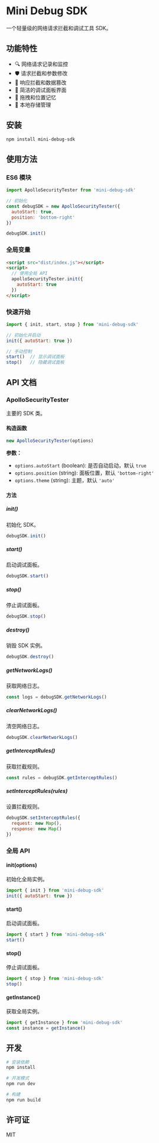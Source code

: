 # Mini Debug SDK

一个轻量级的网络请求拦截和调试工具 SDK。

## 功能特性

- 🔍 网络请求记录和监控
- 🛡️ 请求拦截和参数修改
- 📝 响应拦截和数据篡改
- 🎨 简洁的调试面板界面
- 📱 拖拽和位置记忆
- 💾 本地存储管理

## 安装

```bash
npm install mini-debug-sdk
```

## 使用方法

### ES6 模块

```javascript
import ApolloSecurityTester from 'mini-debug-sdk'

// 初始化
const debugSDK = new ApolloSecurityTester({
  autoStart: true,
  position: 'bottom-right'
})

debugSDK.init()
```

### 全局变量

```html
<script src="dist/index.js"></script>
<script>
  // 使用全局 API
  apolloSecurityTester.init({
    autoStart: true
  })
</script>
```

### 快速开始

```javascript
import { init, start, stop } from 'mini-debug-sdk'

// 初始化并启动
init({ autoStart: true })

// 手动控制
start()  // 显示调试面板
stop()   // 隐藏调试面板
```

## API 文档

### ApolloSecurityTester

主要的 SDK 类。

#### 构造函数

```javascript
new ApolloSecurityTester(options)
```

**参数：**
- `options.autoStart` (boolean): 是否自动启动，默认 `true`
- `options.position` (string): 面板位置，默认 `'bottom-right'`
- `options.theme` (string): 主题，默认 `'auto'`

#### 方法

##### init()

初始化 SDK。

```javascript
debugSDK.init()
```

##### start()

启动调试面板。

```javascript
debugSDK.start()
```

##### stop()

停止调试面板。

```javascript
debugSDK.stop()
```

##### destroy()

销毁 SDK 实例。

```javascript
debugSDK.destroy()
```

##### getNetworkLogs()

获取网络日志。

```javascript
const logs = debugSDK.getNetworkLogs()
```

##### clearNetworkLogs()

清空网络日志。

```javascript
debugSDK.clearNetworkLogs()
```

##### getInterceptRules()

获取拦截规则。

```javascript
const rules = debugSDK.getInterceptRules()
```

##### setInterceptRules(rules)

设置拦截规则。

```javascript
debugSDK.setInterceptRules({
  request: new Map(),
  response: new Map()
})
```

### 全局 API

#### init(options)

初始化全局实例。

```javascript
import { init } from 'mini-debug-sdk'
init({ autoStart: true })
```

#### start()

启动调试面板。

```javascript
import { start } from 'mini-debug-sdk'
start()
```

#### stop()

停止调试面板。

```javascript
import { stop } from 'mini-debug-sdk'
stop()
```

#### getInstance()

获取全局实例。

```javascript
import { getInstance } from 'mini-debug-sdk'
const instance = getInstance()
```

## 开发

```bash
# 安装依赖
npm install

# 开发模式
npm run dev

# 构建
npm run build
```

## 许可证

MIT

